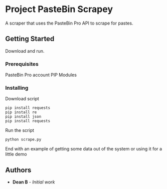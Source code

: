 # Project PasteBin Scrapey

A scraper that uses the PasteBin Pro API to scrape for pastes.

## Getting Started

Download and run.

### Prerequisites

PasteBin Pro account
PIP Modules


### Installing

Download script

```
pip install requests
pip install re
pip install json
pip install requests

```

Run the script

```
python scrape.py
```

End with an example of getting some data out of the system or using it for a little demo


## Authors

* **Dean B** - *Initial work* 

